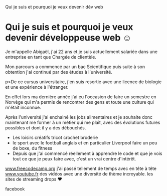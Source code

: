  <!DOCTYPE html>
 <html>
  <head> 
    <!-- metadata elements: link, meta, title, and style -->
   <meta charset="utf-8" />
   <tittle>Qui je suis et pourquoi je veux devenir dév web</tittle>
 </head>
 
 
  <body>   <!-- page contents -->
 
<h1> Qui je suis et pourquoi je veux devenir développeuse web ☺ </h1>

<!-- qui vous êtes, votre parcours, vos études, vos diplômes, vos expériences -->

<p>
Je m'appelle Abigaël, j'ai 22 ans et je suis actuellement salariée dans une entreprise en tant que Chargée de clientèle.</p>

<p>Mon parcours a commencé par un bac Scientifique puis suite à son obtention j'ai continué par des études à l'université. 
</p>
p>De ce cursus universitaire, j'en suis resortie avec une licence de biologie et une expérience à l'étranger.</p>
<p>En effet lors ma dernière année j'ai eu l'occasion de faire un semestre en Norvège qui m'a permis de rencontrer des gens et toute une culture qui m'était inconnue.
</p>
<p>Après l'université j'ai enchainé les jobs alimentaires et je souhaite donc maintenant me former à un métier qui me plaît, avec des évolutions futures possibles et dont il y a des débouchés.
</p>

<!-- vos centres d'intérêts, complétés par des images / vidéos --> 

<ul>
 <li>Les loisirs créatifs
tricot
crochet
broderie
 </li>
 
<li>le sport avec
le football anglais et en particulier Liverpool
faire un peu de boxe, du fitness
</li>

<li>Depuis que j'ai commencé réellement à apprendre le code et que je vois tout ce que je peux faire avec, c'est un vrai centre d'intérêt.
</li>

</ul>


<!-- vos sites préférés -->

www.freecodecamp.org j'ai passé tellement de temps avec en tête à tête
www.youtube.fr des vidéos avec une diversité de thème incroyable. 
les sites de streaming
drops ♥



<!-- un lien vers vos profils de réseaux sociaux, voire y intégrer certains contenus de vos réseaux sociaux ! -->
facebook

 </body>
</html>
